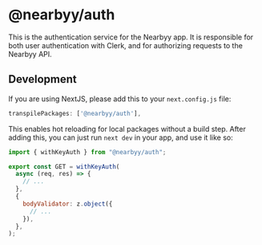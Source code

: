 # @nearbyy/auth

This is the authentication service for the Nearbyy app. It is responsible for both user authentication with Clerk, and for authorizing requests to the Nearbyy API.

## Development

If you are using NextJS, please add this to your `next.config.js` file:

```js
transpilePackages: ['@nearbyy/auth'],
```

This enables hot reloading for local packages without a build step. After adding this, you can just run `next dev` in your app, and use it like so:

```js
import { withKeyAuth } from "@nearbyy/auth";

export const GET = withKeyAuth(
  async (req, res) => {
    // ...
  },
  {
    bodyValidator: z.object({
      // ...
    }),
  },
);
```
